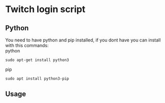 # Twitch login script
## Python 
You need to have python and pip installed, if you dont have you can install with this commands:<br>
python
```
sudo apt-get install python3
```
pip
```
sudo apt install python3-pip
```
## Usage
```python

```
